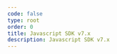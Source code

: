 ```yaml
---
code: false
type: root
order: 0
title: Javascript SDK v7.x
description: Javascript SDK v7.x
---
```


<RedirectToFirstChild />